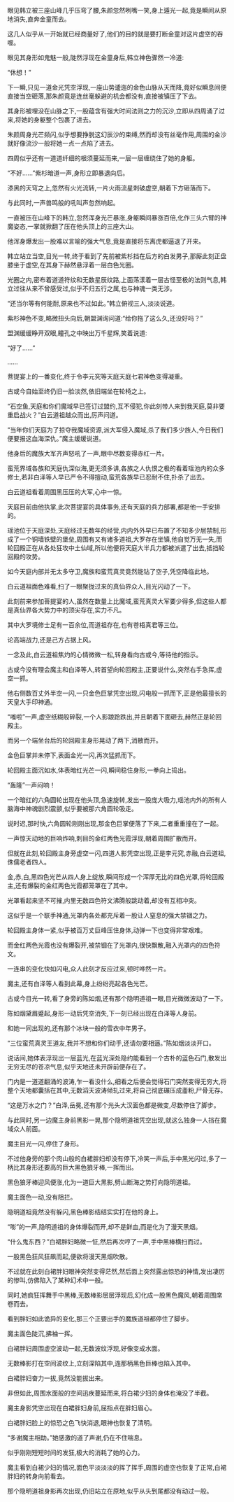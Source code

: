 
眼见韩立被三座山峰几乎压弯了腰,朱颜忽然咧嘴一笑,身上遁光一起,竟是瞬间从原地消失,直奔金童而去。

这几人似乎从一开始就已经商量好了,他们的目的就是要打断金童对这片虚空的吞噬。

眼见其身形如鬼魅一般,陡然浮现在金童身后,韩立神色骤然一冷道:

“休想！”

下一瞬,只见一道金光凭空浮现,一座山势逶迤的金色山脉从天而降,竟好似瞬息间便直接当空砸落,那朱颜竟是连丝毫躲避的机会都没有,直接被镇压了下去。

其身形被埋没在山脉之下,一股蕴含有强大时间法则之力的沉沙,立即从四周涌了过来,将她的身躯整个包裹了进去。

朱颜周身光芒频闪,似乎想要挣脱这幻辰沙的束缚,然而却没有丝毫作用,周围的金沙就好像流沙一般将她一点一点陷了进去。

四周似乎还有一道道纤细的根须蔓延而来,一层一层缠绕住了她的身躯。

“不好……”紫杉暗道一声,身形立即暴退向后。

漆黑的天穹之上,忽然有火光流转,一片火雨流星刺破虚空,朝着下方砸落而下。

与此同时,一声兽鸣般的吼叫声忽然响起。

一直被压在山峰下的韩立,忽然浑身光芒暴涨,身躯瞬间暴涨百倍,化作三头六臂的神魔姿态,一掌就掀翻了压在他头顶上的三座大山。

他浑身爆发出一股难以言喻的强大气息,竟是直接将东离虎都逼退了开来。

韩立站立当空,目光一转,终于看到了先前被紫杉挡在后方的白发男子,那厮此刻正盘膝坐于虚空,在其身下赫然悬浮着一层白色光圈。

光圈之内,密布着道道符纹和无数星辰纹路,上面荡漾着一层古怪至极的法则气息,韩立过往从来不曾感受过,似乎不归五行之属,也与神魂一类无涉。

“还当尔等有何能耐,原来也不过如此。”韩立俯视三人,淡淡说道。

紫杉神色不变,略微扭头向后,朝盟渊询问道:“给你拖了这么久,还没好吗？”

盟渊缓缓睁开双眼,瞳孔之中映出万千星辉,笑着说道:

“好了……”

……

菩提宴上的一番变化,终于令李元究等天庭天庭七君神色变得凝重。

古或今自始至终仍旧一脸淡然,依旧端坐在轮椅之上。

“石空鱼,天庭和你们魔域早已签订过盟约,互不侵犯,你此刻带人来到我天庭,莫非要重启战火？”白云道祖越众而出,厉声问道。

“当年你们天庭为了掠夺我魔域资源,派大军侵入魔域,杀了我们多少族人,今日我们便要报这血海深仇。”魔主缓缓说道。

他身后的魔族大军齐声怒吼了一声,眼中尽数变得赤红一片。

蛮荒界域各族和天庭仇深似海,更无须多讲,各族之人仇恨之极的看着瑶池内的众多修士,若非白泽等人早已严令不得擅动,蛮荒各族早已忍耐不住,扑杀了出去。

白云道祖看着周围黑压压的大军,心中一惊。

天庭目前由他执掌,此次菩提宴的具体事务,还有天庭的兵力部署,都是他一手安排的。

瑶池位于天庭深处,天庭经过无数年的经营,内内外外早已布置了不知多少层禁制,形成了一个铜墙铁壁的堡垒,周围有又有诸多道祖,大罗存在坐镇,他自觉万无一失,而轮回殿正在从各处狂攻中土仙域,所以他便将天庭大半兵力都被派遣了出去,抵挡轮回殿的攻势。

如今天庭内部并无太多守卫,魔族和蛮荒真灵竟然能钻了空子,凭空降临此地。

白云道祖面色难看,扫了一眼聚拢过来的真仙界众人,目光闪动了一下。

此刻前来参加菩提宴的人,虽然在数量上比魔域,蛮荒真灵大军要少得多,但这些人都是真仙界各大势力中的顶尖存在,实力不凡。

其中大罗境修士足有一百余位,而道祖存在,也有苍梧真君等三位。

论高端战力,还是己方占据上风。

一念及此,白云道祖焦灼的心情微微一松,转身看向古或今,等待他的指示。

古或今没有理会魔主和白泽等人,转首望向轮回殿主,正要说什么,突然右手急挥,虚空一抓。

他右侧数百丈外半空一闪,一只金色巨掌凭空出现,闪电般一抓而下,正是他最擅长的天皇大手印神通。

“嗤啦”一声,虚空纸糊般碎裂,一个人影踉跄跌出,并且朝着下面砸去,赫然正是轮回殿主。

而另一个端坐台后的轮回殿主身形晃动了两下,消散而开。

金色巨掌并未停下,表面金光一闪,再次猛抓而下。

轮回殿主面沉如水,体表暗红光芒一闪,瞬间稳住身形,一拳向上捣出。

“轰隆”一声闷响！

一个暗红的六角圆轮出现在他头顶,急速旋转,发出一股庞大吸力,瑶池内外的所有人脑海中神魂剧烈震颤,似乎要被那六角圆轮吸走。

说时迟,那时快,六角圆轮刚刚出现,那金色巨掌便落了下来,二者重重撞在了一起。

一声惊天动地的巨响炸响,刺目的金红两色光霞浮现,朝着周围扩散而开。

但就在此刻,轮回殿主身旁虚空一闪,四道人影凭空出现,正是李元究,赤融,白云道祖,侏儒老者四人。

金,赤,白,黑四色光芒从四人身上绽放,瞬间形成一个浑厚无比的四色光罩,将轮回殿主,还有爆裂的金红两色光霞都笼罩在了其中。

光罩看起来坚不可摧,内里无数四色符文沸腾般跳动着,却没有互相冲突。

这似乎是一个联手神通,光罩内各处都充斥着一股让人窒息的强大禁锢之力。

轮回殿主身体一紧,似乎被百万丈巨峰压住身体,动弹一下也变得非常艰难。

而金红两色光霞也没有爆裂开,被禁锢在了光罩内,很快飘散,融入光罩内的四色符文。

一连串的变化快如闪电,众人此刻才反应过来,顿时哗然一片。

魔主,还有白泽等人看到此幕,身上纷纷亮起各色光芒。

古或今目光一转,看了身旁的陈如烟,还有那个隐明道祖一眼,目光微微波动了一下。

陈如烟黛眉蹙起,身形一动后凭空消失,下一刻已经出现在白泽等人身前。

和她一同出现的,还有那个冰块一般的雪衣中年男子。

“三位蛮荒真灵王道友,我并不想和你们动手,还请勿要相逼。”陈如烟淡淡开口。

说话间,她体表浮现出一层蓝光,在蓝光深处隐约能看到一个古朴的蓝色石门,散发出无穷无尽的苍凉气息,似乎天地还未开辟前便存在了。

门内是一道道翻涌的波涛,乍一看没什么,细看之后便会觉得石门突然变得无穷大,将整个天地都囊括在其中,无数滔天波涛倾轧过来,将自己彻底碾压成齑粉,尸骨无存。

“这是万水之门？”白泽,岳冕,还有那个光头大汉面色都是微变,尽数停住了脚步。

与此同时,另一边魔主身前黑影一晃,那个隐明道祖凭空出现,就这么独身一人挡在魔域众人前面。

魔主目光一闪,停住了身形。

不过他身旁的那个肉山般的白裙胖妇却没有停下,冷笑一声后,手中黑光闪过,多了一柄比其身形还要高的巨大黑色狼牙棒,一挥而出。

黑色狼牙棒迎风便涨,化为一道巨大黑影,劈山断海之势打向隐明道祖。

魔主面色一动,没有阻拦。

隐明道祖竟然没有躲闪,黑色棒影结结实实打在他的身上。

“嘭”的一声,隐明道祖的身体爆裂而开,却不是鲜血,而是化为了漫天黑烟。

“什么鬼东西？”白裙胖妇略微一怔,然后再次哼了一声,手中黑棒横扫而过。

一股黑色狂风狂飙而起,便欲将漫天黑烟吹散。

不过就在此刻白裙胖妇眼神突然变得茫然,然后面上突然露出惊恐的神情,发出凄厉的惨叫,仿佛陷入了某种幻术中一般。

同时,她疯狂挥舞手中黑棒,无数棒影层层浮现后,幻化成一股黑色魔风,朝着周围席卷而去。

看到胖妇如此诡异的变化,那三个正要出手的魔族道祖都停住了脚步。

魔主面色陡沉,拂袖一挥。

白裙胖妇周围虚空波动一起,无数波纹浮现,好像变成水面。

无数棒影打在空间波纹上,立刻深陷其中,连那柄黑色巨棒也陷入其中。

白裙胖妇奋力一拔,竟然没能拔出来。

非但如此,周围水面般的空间迅疾蔓延而来,将白裙少妇的身体也淹没了半截。

魔主身影凭空出现在白裙胖妇身前,屈指点在胖妇眉心。

白裙胖妇脸上的惊恐之色飞快消退,眼神也恢复了清明。

“多谢魔主相助。”她感激的道了声谢,仍在不住喘息。

似乎刚刚短短时间的发狂,极大的消耗了她的心力。

魔主看到白裙少妇的情况,面色平淡淡淡的挥了挥手,周围的虚空也恢复了正常,白裙胖妇的转身向前看去。

那个隐明道祖身影再次出现,仍旧站立在原地,似乎从头到尾都没有动过一般。